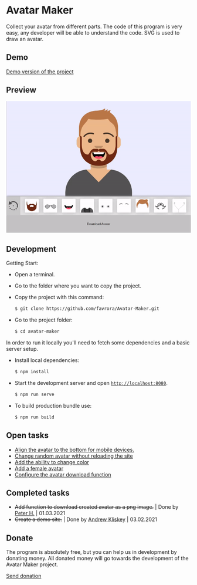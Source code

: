 # Avatar Maker

Collect your avatar from different parts. The code of this program is very easy, any developer will be able to understand the code. SVG is used to draw an avatar.

## Demo

[Demo version of the project](https://avatar-maker-vue.netlify.app/)

## Preview

<img src="src/assets/img/preview.gif" width="600px">

## Development

Getting Start:
* Open a terminal. 
* Go to the folder where you want to copy the project. 
* Copy the project with this command:

    ```sh
    $ git clone https://github.com/favrora/Avatar-Maker.git
    ```

* Go to the project folder:

    ```sh
    $ cd avatar-maker
    ```

In order to run it locally you'll need to fetch some dependencies and a basic server setup.

* Install local dependencies:

    ```sh
    $ npm install
    ```

* Start the development server and open [`http://localhost:8080`](http://localhost:8080).

    ```sh
    $ npm run serve
    ```
    
* To build production bundle use:

   ```sh
   $ npm run build
   ```

## Open tasks

* [Align the avatar to the bottom for mobile devices.](https://github.com/favrora/Avatar-Maker/issues/9)
* [Change random avatar without reloading the site](https://github.com/favrora/Avatar-Maker/issues/8)
* [Add the ability to change color](https://github.com/favrora/Avatar-Maker/issues/14)
* [Add a female avatar](https://github.com/favrora/Avatar-Maker/issues/15)
* [Configure the avatar download function](https://github.com/favrora/Avatar-Maker/issues/16)

## Completed tasks

* ~~Add function to download created avatar as a png image.~~ | Done by [Peter H.](https://github.com/PetFeld) | 01.03.2021
* ~~Create a demo site.~~ | Done by [Andrew Kliskey](https://github.com/andrewkliskey) | 03.02.2021

## Donate

The program is absolutely free, but you can help us in development by donating money. All donated money will go towards the development of the Avatar Maker project.

[Send donation](https://favrora.com/projects/avatar-maker)
